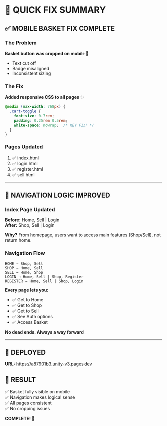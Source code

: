 # 🎯 QUICK FIX SUMMARY

## ✅ MOBILE BASKET FIX COMPLETE

### The Problem
**Basket button was cropped on mobile** 🐛  
- Text cut off
- Badge misaligned
- Inconsistent sizing

### The Fix
**Added responsive CSS to all pages** ✨

```css
@media (max-width: 768px) {
  .cart-toggle {
    font-size: 0.7rem;
    padding: 0.25rem 0.5rem;
    white-space: nowrap;  /* KEY FIX! */
  }
}
```

### Pages Updated
1. ✅ index.html
2. ✅ login.html  
3. ✅ register.html
4. ✅ sell.html

---

## 🧭 NAVIGATION LOGIC IMPROVED

### Index Page Updated
**Before:** Home, Sell | Login  
**After:** Shop, Sell | Login

**Why?** From homepage, users want to access main features (Shop/Sell), not return home.

### Navigation Flow
```
HOME → Shop, Sell
SHOP → Home, Sell  
SELL → Home, Shop
LOGIN → Home, Sell | Shop, Register
REGISTER → Home, Sell | Shop, Login
```

**Every page lets you:**
- ✅ Get to Home
- ✅ Get to Shop
- ✅ Get to Sell  
- ✅ See Auth options
- ✅ Access Basket

**No dead ends. Always a way forward.**

---

## 🚀 DEPLOYED
**URL:** https://a87901b3.unity-v3.pages.dev

## 🎉 RESULT
✅ Basket fully visible on mobile  
✅ Navigation makes logical sense  
✅ All pages consistent  
✅ No cropping issues  

**COMPLETE! 🎊**

